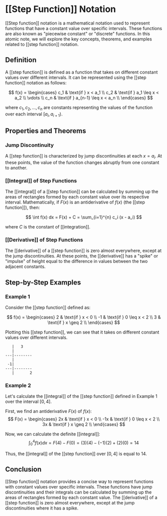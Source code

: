 

# [[Step Function]] Notation

[[Step function]] notation is a mathematical notation used to represent functions that have a constant value over specific intervals. These functions are also known as "piecewise constant" or "discrete" functions. In this atomic note, we will explore the key concepts, theorems, and examples related to [[step function]] notation.

## Definition

A [[step function]] is defined as a function that takes on different constant values over different intervals. It can be represented using the [[step function]] notation as follows:

$$
f(x) = \begin{cases}
c_1 & \text{if } x < a_1 \\
c_2 & \text{if } a_1 \leq x < a_2 \\
\vdots \\
c_n & \text{if } a_{n-1} \leq x < a_n \\
\end{cases}
$$

where $c_1, c_2, ..., c_n$ are constants representing the values of the function over each interval $[a_i, a_{i+1})$.

## Properties and Theorems

### Jump Discontinuity

A [[step function]] is characterized by jump discontinuities at each $x = a_i$. At these points, the value of the function changes abruptly from one constant to another.

### [[Integral]] of Step Functions

The [[integral]] of a [[step function]] can be calculated by summing up the areas of rectangles formed by each constant value over its respective interval. Mathematically, if $F(x)$ is an antiderivative of $f(x)$ (the [[step function]]), then:

$$
\int f(x) dx = F(x) + C = \sum_{i=1}^{n} c_i (x - a_i)
$$

where $C$ is the constant of [[integration]].

### [[Derivative]] of Step Functions

The [[derivative]] of a [[step function]] is zero almost everywhere, except at the jump discontinuities. At these points, the [[derivative]] has a "spike" or "impulse" of height equal to the difference in values between the two adjacent constants.

## Step-by-Step Examples

### Example 1

Consider the [[step function]] defined as:

$$
f(x) = \begin{cases}
2 & \text{if } x < 0 \\
-1 & \text{if } 0 \leq x < 2 \\
3 & \text{if } x \geq 2 \\
\end{cases}
$$

Plotting this [[step function]], we can see that it takes on different constant values over different intervals.

```
   |   3
   |
---|--------
   |
 -1|
---|--------
   |       2
```

### Example 2

Let's calculate the [[integral]] of the [[step function]] defined in Example 1 over the interval $[0, 4]$.

First, we find an antiderivative $F(x)$ of $f(x)$:
$$
F(x) = \begin{cases}
2x & \text{if } x < 0 \\
-1x & \text{if } 0 \leq x < 2 \\
3x & \text{if } x \geq 2 \\
\end{cases}
$$

Now, we can calculate the definite [[integral]]:
$$
\int_0^4 f(x) dx = F(4) - F(0) = (3)(4) - (-1)(2) + (2)(0) = 14
$$

Thus, the [[integral]] of the [[step function]] over $[0, 4]$ is equal to $14$.

## Conclusion

[[Step function]] notation provides a concise way to represent functions with constant values over specific intervals. These functions have jump discontinuities and their integrals can be calculated by summing up the areas of rectangles formed by each constant value. The [[derivative]] of a [[step function]] is zero almost everywhere, except at the jump discontinuities where it has a spike.